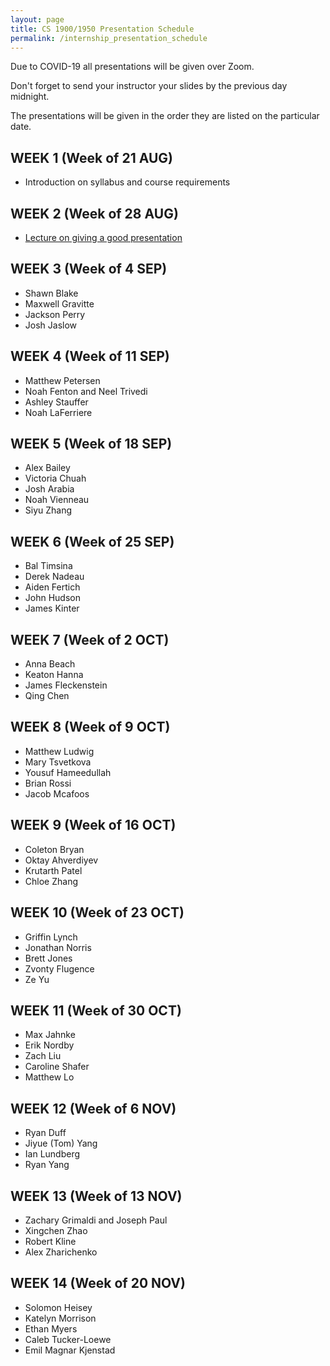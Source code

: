 ```yaml
---
layout: page
title: CS 1900/1950 Presentation Schedule
permalink: /internship_presentation_schedule
---
```


Due to COVID-19 all presentations will be given over Zoom.

Don't forget to send your instructor your slides by the previous day midnight.

The presentations will be given in the order they are listed on the particular date.

## WEEK 1 (Week of 21 AUG)

* Introduction on syllabus and course requirements
  
## WEEK 2 (Week of 28 AUG)

* [Lecture on giving a good presentation]({{site.baseurl}}/lectures/lecture-on-presentations-internship.pdf)

## WEEK 3 (Week of 4 SEP)
  
* Shawn Blake
* Maxwell Gravitte
* Jackson Perry
* Josh Jaslow

## WEEK 4 (Week of 11 SEP)

* Matthew Petersen
* Noah Fenton and Neel Trivedi
* Ashley Stauffer
* Noah LaFerriere

## WEEK 5 (Week of 18 SEP)

* Alex Bailey
* Victoria Chuah
* Josh Arabia
* Noah Vienneau
* Siyu Zhang

## WEEK 6 (Week of 25 SEP)

* Bal Timsina
* Derek Nadeau
* Aiden Fertich
* John Hudson
* James Kinter

## WEEK 7 (Week of 2 OCT)

* Anna Beach
* Keaton Hanna
* James Fleckenstein
* Qing Chen

## WEEK 8 (Week of 9 OCT)

* Matthew Ludwig
* Mary Tsvetkova
* Yousuf Hameedullah
* Brian Rossi
* Jacob Mcafoos

## WEEK 9 (Week of 16 OCT)

* Coleton Bryan
* Oktay Ahverdiyev
* Krutarth Patel
* Chloe Zhang

## WEEK 10 (Week of 23 OCT)

* Griffin Lynch
* Jonathan Norris
* Brett Jones
* Zvonty Flugence
* Ze Yu

## WEEK 11 (Week of 30 OCT)

* Max Jahnke
* Erik Nordby
* Zach Liu
* Caroline Shafer
* Matthew Lo

## WEEK 12 (Week of 6 NOV)

* Ryan Duff
* Jiyue (Tom) Yang
* Ian Lundberg
* Ryan Yang

## WEEK 13 (Week of 13 NOV)

* Zachary Grimaldi and Joseph Paul
* Xingchen Zhao
* Robert Kline
* Alex Zharichenko

## WEEK 14 (Week of 20 NOV)

* Solomon Heisey
* Katelyn Morrison
* Ethan Myers
* Caleb Tucker-Loewe
* Emil Magnar Kjenstad
